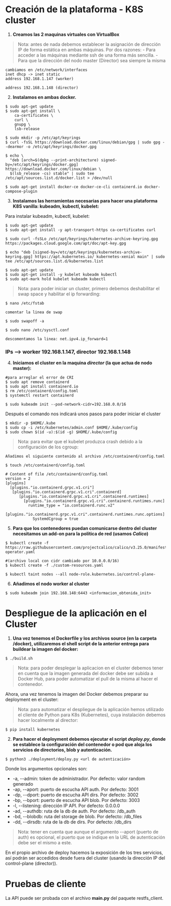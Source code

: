 # Creación de la plataforma - K8S cluster

1. **Creamos las 2 maquinas virtuales con VirtualBox**

>Nota: antes de nada debemos establecer la asignación de dirección IP de forma estática en ambas máquinas. Por dos razones:
    - Para acceder a las máquinas mediante ssh de una forma más sencilla.
    - Para que la dirección del nodo master (Director) sea siempre la misma

```
cambiamos en /etc/network/interfaces
inet dhcp -> inet static
address 192.168.1.147 (worker)

address 192.168.1.148 (director)
```

2. **Instalamos en ambas docker.**

```
$ sudo apt-get update
$ sudo apt-get install \
    ca-certificates \
    curl \
    gnupg \
    lsb-release

$ sudo mkdir -p /etc/apt/keyrings
$ curl -fsSL https://download.docker.com/linux/debian/gpg | sudo gpg --dearmor -o /etc/apt/keyrings/docker.gpg

$ echo \
  "deb [arch=$(dpkg --print-architecture) signed-by=/etc/apt/keyrings/docker.gpg] https://download.docker.com/linux/debian \
  $(lsb_release -cs) stable" | sudo tee /etc/apt/sources.list.d/docker.list > /dev/null

$ sudo apt-get install docker-ce docker-ce-cli containerd.io docker-compose-plugin
```

3. **Instalamos las herramientas necesarias para hacer una plataforma K8S vanilla: kubeadm, kubectl, kubelet:**

Para instalar kubeadm, kubectl, kubelet:

```
$ sudo apt-get update
$ sudo apt-get install -y apt-transport-https ca-certificates curl

$ sudo curl -fsSLo /etc/apt/keyrings/kubernetes-archive-keyring.gpg https://packages.cloud.google.com/apt/doc/apt-key.gpg

$ echo "deb [signed-by=/etc/apt/keyrings/kubernetes-archive-keyring.gpg] https://apt.kubernetes.io/ kubernetes-xenial main" | sudo tee /etc/apt/sources.list.d/kubernetes.list

$ sudo apt-get update
$ sudo apt-get install -y kubelet kubeadm kubectl
$ sudo apt-mark hold kubelet kubeadm kubectl
```

> Nota: para poder iniciar un cluster, primero debemos deshabilitar el swap space y habilitar el ip forwarding:

```
$ nano /etc/fstab

comentar la linea de swap

$ sudo swapoff -a
```

```
$ sudo nano /etc/sysctl.conf

descomentamos la linea: net.ipv4.ip_forward=1
```
### IPs --> worker 192.168.1.147, director 192.168.1.148

4. **Iniciamos el cluster en la maquina _director_ (la que actua de nodo master):**

```
#para arreglar el error de CRI
$ sudo apt remove containerd
$ sudo apt install containerd.io
$ rm /etc/containerd/config.toml
$ systemctl restart containerd

$ sudo kubeadm init --pod-network-cidr=192.168.0.0/16
```

Después el comando nos indicará unos pasos para poder iniciar el cluster

```
$ mkdir -p $HOME/.kube
$ sudo cp -i /etc/kubernetes/admin.conf $HOME/.kube/config 
$ sudo chown $(id -u):$(id -g) $HOME/.kube/config
```

> Nota: para evitar que el kubelet produzca crash debido a la configuración de los cgroup:

```
Añadimos el siguiente contenido al archivo /etc/containerd/config.toml

$ touch /etc/containerd/config.toml

# Content of file /etc/containerd/config.toml
version = 2
[plugins]
  [plugins."io.containerd.grpc.v1.cri"]
   [plugins."io.containerd.grpc.v1.cri".containerd]
      [plugins."io.containerd.grpc.v1.cri".containerd.runtimes]
        [plugins."io.containerd.grpc.v1.cri".containerd.runtimes.runc]
          runtime_type = "io.containerd.runc.v2"
          [plugins."io.containerd.grpc.v1.cri".containerd.runtimes.runc.options]
            SystemdCgroup = true
```

5. **Para que los contenedores puedan comunicarse dentro del cluster necesitamos un add-on para la política de red (usamos _Calico_)**

```
$ kubectl create -f https://raw.githubusercontent.com/projectcalico/calico/v3.25.0/manifests/tigera-operator.yaml

#(archivo local con cidr cambiado por 10.0.0.0/16)
$ kubectl create -f ./custom-resources.yaml

$ kubectl taint nodes --all node-role.kubernetes.io/control-plane-
```

6. **Añadimos el nodo worker al cluster**

```
$ sudo kubeadm join 192.168.148:6443 <informacion_obtenida_init>
```

# Despliegue de la aplicación en el Cluster

1. **Una vez tenemos el Dockerfile y los archivos source (en la carpeta /docker), utilizaremos el shell script de la anterior entrega para buildear la imagen del docker:**

```
$ ./build.sh
```

> Nota: para poder desplegar la aplicacion en el cluster debemos tener en cuenta que la imagen generada del docker debe ser subida a Docker Hub, para poder automatizar el pull de la misma al hacer el contenedor.

Ahora, una vez tenemos la imagen del Docker debemos preparar su deployment en el cluster:

> Nota: para automatizar el despliegue de la aplicación hemos utilizado el cliente de Python para K8s (Kubernetes), cuya instalación debemos hacer localmente al director:

```
$ pip install kubernetes
```

2. **Para hacer el deployment debemos ejecutar el script _deploy.py_, donde se establece la configuración del contenedor o pod que aloja los servicios de directorios, blob y autenticación.**

```
$ python3 ./deployment/deploy.py <url de autenticación> 
```
Donde los argumentos opcionales son:

- -a, --admin: token de administrador. Por defecto: valor random generado 
- -ap, --aport: puerto de escucha API auth. Por defecto: 3001
- -dp, --dport: puerto de escucha API dirs. Por defecto: 3002
- -bp, --bport: puerto de escucha API blob. Por defecto: 3003
- -l, --listening: dirección IP API. Por defecto: 0.0.0.0
- -ad, --authdb: ruta de la db de auth. Por defecto: /db_auth
- -bd, --blobdb: ruta del storage de blob. Por defecto: /db_files
- -dd, --dirsdb: ruta de la db de dirs. Por defecto: /db_dirs

> Nota: tener en cuenta que aunque el argumento --aport (puerto de auth) es opcional, el puerto que se indique en la URL de autenticación debe ser el mismo a este.

En el propio archivo de deploy hacemos la exposición de los tres servicios, así podrán ser accedidos desde fuera del cluster (usando la dirección IP del control-plane (director)).

# Pruebas de cliente

La API puede ser probada con el archivo **main.py** del paquete restfs_client. 



